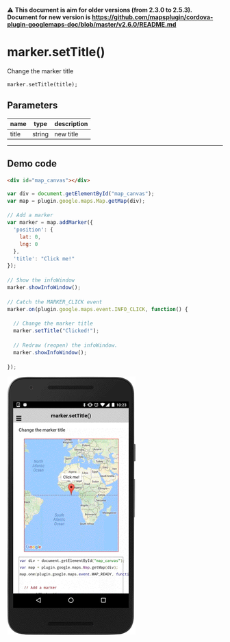 :warning: **This document is aim for older versions (from 2.3.0 to 2.5.3).
Document for new version is https://github.com/mapsplugin/cordova-plugin-googlemaps-doc/blob/master/v2.6.0/README.md**

# marker.setTitle()

Change the marker title

```
marker.setTitle(title);
```

## Parameters

name           | type     | description
---------------|----------|---------------------------------------
title          | string   | new title
------------------------------------------------------------------

## Demo code

```html
<div id="map_canvas"></div>
```

```js
var div = document.getElementById("map_canvas");
var map = plugin.google.maps.Map.getMap(div);

// Add a marker
var marker = map.addMarker({
  'position': {
    lat: 0,
    lng: 0
  },
  'title': "Click me!"
});

// Show the infoWindow
marker.showInfoWindow();

// Catch the MARKER_CLICK event
marker.on(plugin.google.maps.event.INFO_CLICK, function() {

  // Change the marker title
  marker.setTitle("Clicked!");

  // Redraw (reopen) the infoWindow.
  marker.showInfoWindow();

});
```

![](image.gif)
